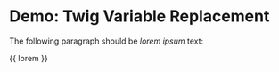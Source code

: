 # Demo: Twig Variable Replacement

The following paragraph should be _lorem ipsum_ text:

{{ lorem }}
